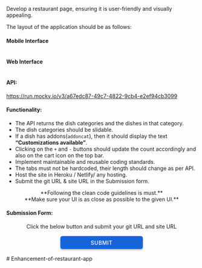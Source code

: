 Develop a restaurant page, ensuring it is user-friendly and visually appealing.

The layout of the application should be as follows:

#### Mobile Interface

<Img imageSrc='https://new-assets.ccbp.in/frontend/react-js/restaurant-app-mobile-cip-01.png' widthPercent='60'/>

#### Web Interface

<Img imageSrc='https://new-assets.ccbp.in/frontend/react-js/restaurant-app-desktop-cip-01.png' widthPercent='60'/>

#### API:

https://run.mocky.io/v3/a67edc87-49c7-4822-9cb4-e2ef94cb3099

#### Functionality:

- The API returns the dish categories and the dishes in that category.
- The dish categories should be slidable.
- If a dish has addons(`addoncat`), then it should display the text **“Customizations available”**.
- Clicking on the `+` and `-` buttons should update the count accordingly and also on the cart icon on the top bar.
- Implement maintainable and reusable coding standards.
- The tabs must not be hardcoded, their length should change as per API.
- Host the site in Heroku / Netlify/ any hosting.
- Submit the git URL & site URL in the Submission form.

<center>**Following the clean code guidelines is must.**</center>
<center>**Make sure your UI is as close as possible to the given UI.**</center>

#### Submission Form:

<center>Click the below button and submit your git URL and site URL</center>
<br>
<a target=_blank_ href="https://forms.ccbp.in/project-submission-form">
  <center><button style="color: #fff; border: none; cursor: pointer; width: 218px; height: 34px; background-color: rgb(22, 101, 216); border-radius: 5.4px; box-shadow: rgb(0 0 0 / 36%) 0px 2px 4px 0px;font-family: Inter;font-size: 14px;color: rgb(255, 255, 255);font-weight: 500;letter-spacing: 0.5px;text-transform: uppercase;">
    SUBMIT
  </button>
  </center>
</a>

<br/>
#   E n h a n c e m e n t - o f - r e s t a u r a n t - a p p  
 
